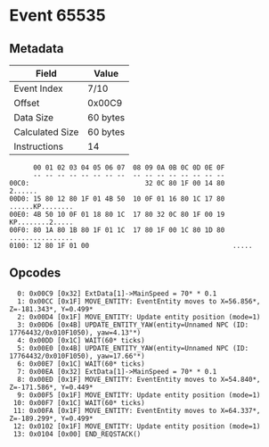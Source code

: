 # Event 65535

## Metadata

| Field           | Value    |
|-----------------|----------|
| Event Index     | 7/10     |
| Offset          | 0x00C9   |
| Data Size       | 60 bytes |
| Calculated Size | 60 bytes |
| Instructions    | 14       |

```
      00 01 02 03 04 05 06 07  08 09 0A 0B 0C 0D 0E 0F
      -- -- -- -- -- -- -- --  -- -- -- -- -- -- -- --
00C0:                             32 0C 80 1F 00 14 80           2......
00D0: 15 80 12 80 1F 01 4B 50  10 0F 01 16 80 1C 17 80  ......KP........
00E0: 4B 50 10 0F 01 18 80 1C  17 80 32 0C 80 1F 00 19  KP........2.....
00F0: 80 1A 80 1B 80 1F 01 1C  17 80 1F 00 1C 80 1D 80  ................
0100: 12 80 1F 01 00                                    .....           
```

## Opcodes

```
  0: 0x00C9 [0x32] ExtData[1]->MainSpeed = 70* * 0.1
  1: 0x00CC [0x1F] MOVE_ENTITY: EventEntity moves to X=56.856*, Z=-181.343*, Y=0.499*
  2: 0x00D4 [0x1F] MOVE_ENTITY: Update entity position (mode=1)
  3: 0x00D6 [0x4B] UPDATE_ENTITY_YAW(entity=Unnamed NPC (ID: 17764432/0x010F1050), yaw=4.13°*)
  4: 0x00DD [0x1C] WAIT(60* ticks)
  5: 0x00E0 [0x4B] UPDATE_ENTITY_YAW(entity=Unnamed NPC (ID: 17764432/0x010F1050), yaw=17.66°*)
  6: 0x00E7 [0x1C] WAIT(60* ticks)
  7: 0x00EA [0x32] ExtData[1]->MainSpeed = 70* * 0.1
  8: 0x00ED [0x1F] MOVE_ENTITY: EventEntity moves to X=54.840*, Z=-171.586*, Y=0.449*
  9: 0x00F5 [0x1F] MOVE_ENTITY: Update entity position (mode=1)
 10: 0x00F7 [0x1C] WAIT(60* ticks)
 11: 0x00FA [0x1F] MOVE_ENTITY: EventEntity moves to X=64.337*, Z=-189.299*, Y=0.499*
 12: 0x0102 [0x1F] MOVE_ENTITY: Update entity position (mode=1)
 13: 0x0104 [0x00] END_REQSTACK()
```

